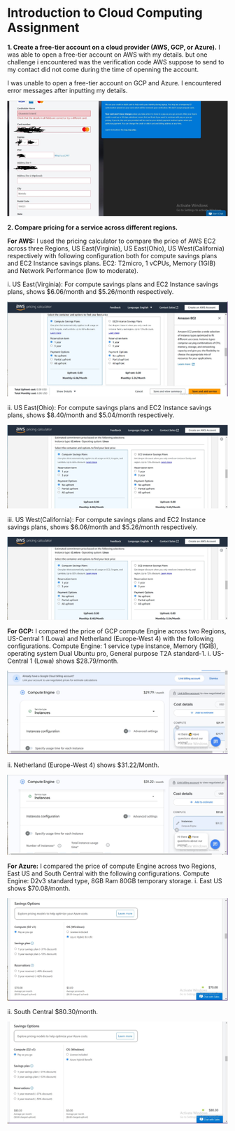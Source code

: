# Introduction to Cloud Computing Assignment

**1. Create a free-tier account on a cloud provider (AWS, GCP, or Azure).**
I was able to open a free-tier account on AWS with my details. but one challenge i encountered was the verification code AWS suppose to send to my contact did not come during the time of openning the account.

I was unable to open a free-tier account on GCP and Azure. I encountered error messages after inputting my details. 

![azure 1](photos/azure_1.jpg)

**2. Compare pricing for a service across different regions.**

**For AWS:**
I used the pricing calculator to compare the price of AWS EC2 across three Regions, US East(Virginia), US East(Ohio), US West(California) respectively with following configuration both for compute savings plans and EC2 Instance savings plans.
EC2: T2micro, 1 vCPUs, Memory (1GIB) and Network Performance (low to moderate).

i. US East(Virginia): For compute savings plans and EC2 Instance savings plans, shows $6.06/month and $5.26/month respectively.

![aws 1](photos/aws_1.jpg)


ii. US East(Ohio): For compute savings plans and EC2 Instance savings plans, shows $8.40/month and $5.04/month respectively.

![aws 2](photos/aws_2.jpg)


iii. US West(California): For compute savings plans and EC2 Instance savings plans, shows $6.06/month and $5.26/month respectively.

![aws 3](photos/aws_3.jpg)


**For GCP:**
I compared the price of GCP compute Engine across two Regions, US-Central 1 (Lowa) and Netherland (Europe-West 4) with the following configurations.
Compute Engine: 1 service type instance, Memory (1GIB), operating system Dual Ubuntu pro, General purpose T2A standard-1.
i.  US-Central 1 (Lowa) shows $28.79/month.

![gcp 1](photos/gcp_1.jpg)


ii. Netherland (Europe-West 4) shows $31.22/Month.

![gcp 2](photos/gcp_2.jpg)


**For Azure:**
I compared the price of compute Engine across two Regions, East US and South Central with the following configurations.
Compute Engine: D2v3 standard type, 8GB Ram 80GB temporary storage.
i. East US shows $70.08/month.

![Azure 2](photos/Azure_2.jpg)


ii. South Central $80.30/month.

![azure 3](photos/azure_3.jpg)
